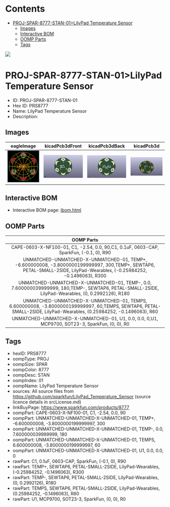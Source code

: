



Contents
========

* [PROJ-SPAR-8777-STAN-01>LilyPad Temperature Sensor](#proj-spar-8777-stan-01lilypad-temperature-sensor)
	* [Images](#images)
	* [Interactive BOM](#interactive-bom)
	* [OOMP Parts](#oomp-parts)
	* [Tags](#tags)
  
![][im]
# PROJ-SPAR-8777-STAN-01>LilyPad Temperature Sensor

- ID: PROJ-SPAR-8777-STAN-01
- Hex ID: PRS8777
- Name: LilyPad Temperature Sensor
- Description: 

## Images
  
  

|eagleImage|kicadPcb3dFront|kicadPcb3dBack|kicadPcb3d|
| :---: | :---: | :---: | :---: |
|[![eagleImage](eagleImage_140.png)](eagleImage_600.png)|[![kicadPcb3dFront](kicadPcb3dFront_140.png)](kicadPcb3dFront_600.png)|[![kicadPcb3dBack](kicadPcb3dBack_140.png)](kicadPcb3dBack_600.png)|[![kicadPcb3d](kicadPcb3d_140.png)](kicadPcb3d_600.png)|

## Interactive BOM

- Interactive BOM page: [ibom.html](kicad/bom/ibom.html)

## OOMP Parts
  

|OOMP Parts|
| :---: |
|CAPE-0603-X-NF100-01, C1, -2.54, 0.0, 90,C1, 0.1uF, 0603-CAP, SparkFun, (-0.1, 0), R90|
|UNMATCHED-UNMATCHED-X-UNMATCHED-01, TEMP+, -6.600000008, -3.8000000199999997, 300,TEMP+, SEWTAP6, PETAL-SMALL-2SIDE, LilyPad-Wearables, (-0.25984252, -0.1496063), R300|
|UNMATCHED-UNMATCHED-X-UNMATCHED-01, TEMP-, 0.0, 7.600000039999999, 180,TEMP-, SEWTAP6, PETAL-SMALL-2SIDE, LilyPad-Wearables, (0, 0.2992126), R180|
|UNMATCHED-UNMATCHED-X-UNMATCHED-01, TEMPS, 6.600000008, -3.8000000199999997, 60,TEMPS, SEWTAP6, PETAL-SMALL-2SIDE, LilyPad-Wearables, (0.25984252, -0.1496063), R60|
|UNMATCHED-UNMATCHED-X-UNMATCHED-01, U1, 0.0, 0.0, 0,U1, MCP9700, SOT23-3, SparkFun, (0, 0), R0|

## Tags

- hexID: PRS8777
- oompType: PROJ
- oompSize: SPAR
- oompColor: 8777
- oompDesc: STAN
- oompIndex: 01
- oompName: LilyPad Temperature Sensor
- sources: All source files from https://github.com/sparkfun/LilyPad_Temperature_Sensor (source licence details in srcLicense.md)
- linkBuyPage: https://www.sparkfun.com/products/8777
- oompPart: CAPE-0603-X-NF100-01, C1, -2.54, 0.0, 90
- oompPart: UNMATCHED-UNMATCHED-X-UNMATCHED-01, TEMP+, -6.600000008, -3.8000000199999997, 300
- oompPart: UNMATCHED-UNMATCHED-X-UNMATCHED-01, TEMP-, 0.0, 7.600000039999999, 180
- oompPart: UNMATCHED-UNMATCHED-X-UNMATCHED-01, TEMPS, 6.600000008, -3.8000000199999997, 60
- oompPart: UNMATCHED-UNMATCHED-X-UNMATCHED-01, U1, 0.0, 0.0, 0
- rawPart: C1, 0.1uF, 0603-CAP, SparkFun, (-0.1, 0), R90
- rawPart: TEMP+, SEWTAP6, PETAL-SMALL-2SIDE, LilyPad-Wearables, (-0.25984252, -0.1496063), R300
- rawPart: TEMP-, SEWTAP6, PETAL-SMALL-2SIDE, LilyPad-Wearables, (0, 0.2992126), R180
- rawPart: TEMPS, SEWTAP6, PETAL-SMALL-2SIDE, LilyPad-Wearables, (0.25984252, -0.1496063), R60
- rawPart: U1, MCP9700, SOT23-3, SparkFun, (0, 0), R0



[im]: kicadPcb3d_450.png
